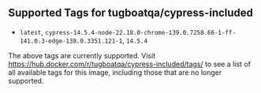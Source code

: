 ## Supported Tags for tugboatqa/cypress-included

* `latest`, `cypress-14.5.4-node-22.18.0-chrome-139.0.7258.66-1-ff-141.0.3-edge-138.0.3351.121-1`, `14.5.4`

The above tags are currently supported. Visit https://hub.docker.com/r/tugboatqa/cypress-included/tags/ to see a list of all available tags for this image, including those that are no longer supported.
